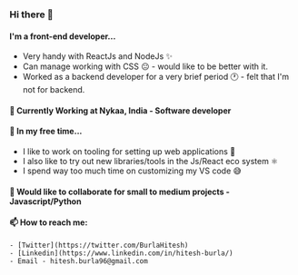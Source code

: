 ### Hi there 👋

#### I'm a front-end developer...
- Very handy with ReactJs and NodeJs ✨
- Can manage working with CSS 😐 - would like to be better with it.
- Worked as a backend developer for a very brief period 🕐 -  felt that I'm not for backend.
    
#### 🔭 Currently Working at Nykaa, India - Software developer

#### 🌱 In my free time...
- I like to work on tooling for setting up web applications 👷
- I also like to try out new libraries/tools in the Js/React eco system ⚛
- I spend way too much time on customizing my VS code 😅

#### 👯 Would like to collaborate for small to medium projects - Javascript/Python

#### 📫 How to reach me:
    - [Twitter](https://twitter.com/BurlaHitesh)
    - [Linkedin](https://www.linkedin.com/in/hitesh-burla/)
    - Email - hitesh.burla96@gmail.com
